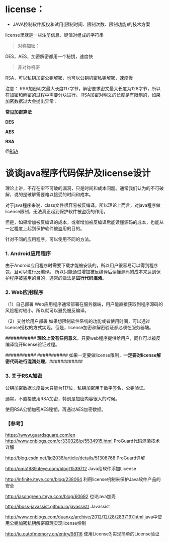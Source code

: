 # license：



* JAVA控制软件版权和试用(限制时间、限制次数、限制功能)的技术方案

license里就是一些注册信息，键值对组成的字符串

> 对称加密：

DES，AES，加密解密都用一个秘钥，速度快

> 非对称机密

RSA，可以私钥加密公钥解密，也可以公钥机密私钥解密，速度慢

注意：
RSA加密明文最大长度117字节，解密要求密文最大长度为128字节，所以在加密和解密的过程中需要分块进行。
RSA加密对明文的长度是有限制的，如果加密数据过大会抛出异常：



**常见加密算法**

**DES** 

**AES**

**RSA**

@[RSA](https://blog.csdn.net/zhangdaiscott/article/details/74344925)







# 谈谈java程序代码保护及license设计

理论上讲，不存在牢不可破的漏洞，只是时间和成本问题。通常我们认为的不可破解，说的是破解需要难以接受的时间和成本。

 对于java程序来说，class文件很容易被反编译，所以理论上而言，对java程序做license限制，无法真正起到保护软件被盗窃的作用。

 但是，如果增加被反编译的成本，或者增加被反编译后能读懂源码的成本，也能从一定程度上起到保护软件被盗用的目的。 

针对不同的应用程序，可以使用不同的方法。 

### **1. Android应用程序** 

由于Android应用程序时需要下载才能被安装的，所以用户很容易可以得到程序包，且可以进行反编译。 所以只能通过增加被反编译后读懂源码的成本来达到保护程序被盗用的目的，通常的做法是**进行代码混淆**。 

### **2. Web应用程序** 

（1）自己部署 Web应用程序通常部署在服务器端，用户能直接获取到程序源码的风险相对较小，所以就可以避免被反编译。 

（2）交付给用户部署 如果想限制软件系统的功能或者使用时间，可以通过license授权的方式实现。但是，license加密和解密验证都必须在服务器端。

 ########### **理论上没有任何意义**，只要web程序提供给用户，同样可以被反编译绕开license验证过程。

########### ########### 如果一定要做license限制，**一定要对license解密代码进行混淆处理**。############  

### **3. 关于RSA加密** 

公钥加密数据长度最大只能为117位，私钥加密用于数字签名，公钥验证。 

通常，不直接使用RSA加密，特别是加密内容很大的时候。 

使用RSA公钥加密AES秘钥，再通过AES加密数据。 

### 【参考】

 https://www.guardsquare.com/en http://www.cnblogs.com/cr330326/p/5534915.html        ProGuard代码混淆技术详解

 http://blog.csdn.net/ljd2038/article/details/51308768    ProGuard详解

http://oma1989.iteye.com/blog/1539712   Java给软件添加License 

http://infinite.iteye.com/blog/238064   利用license机制来保护Java软件产品的安全 

http://jasongreen.iteye.com/blog/60692    也论java加壳 

http://jboss-javassist.github.io/javassist/   Javassist 

http://www.cnblogs.com/duanxz/archive/2012/12/28/2837197.html  java中使用公钥加密私钥解密原理实现license控制 

http://ju.outofmemory.cn/entry/98116   使用License3j实现简单的License验证